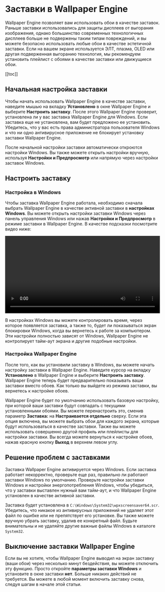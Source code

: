 # Заставки в Wallpaper Engine

Wallpaper Engine позволяет вам использовать обои в качестве заставок. Раньше заставки использовались для защиты дисплеев от выгорания изображения, однако большинство современных технологичных дисплеев больше не подвержены таким типам повреждений, и вы можете безопасно использовать любые обои в качестве эстетичной заставки. Если на вашем экране используется ЭЛТ, плазма, OLED или другая подверженная выгоранию технология, мы рекомендуем установить плейлист с обоями в качестве заставки или движущиеся обои.

[[toc]]

## Начальная настройка заставки

Чтобы начать использовать Wallpaper Engine в качестве заставки, наведите мышью на вкладку **Установлено** в окне Wallpaper Engine и выберите **Настроить заставку**. После этого Wallpaper Engine проверит, установлена ли у вас заставка Wallpaper Engine для Windows. Если заставка еще не установлена, вам будет предложено ее установить. Убедитесь, что у вас есть права администратора пользователя Windows и что ни одно антивирусное приложение не блокирует установку заставки Wallpaper Engine.

После начальной настройки заставки автоматически откроются настройки Windows. Вы также можете открыть настройки вручную, используя **Настройки и Предпросмотр** или напрямую через настройки заставок Windows.

## Настроить заставку

### Настройка в Windows

Чтобы заставка Wallpaper Engine работала, необходимо сначала выбрать Wallpaper Engine в качестве активной заставки в **настройках Windows**. Вы можете открыть настройки заставки Windows через панель управления Windows или нажав **Настройки и Предпросмотр** в режиме заставки в Wallpaper Engine. В качестве подсказки посмотрите видео ниже:

<video width="100%" controls autoplay loop>
  <source src="/videos/screensaver_setup.mp4" type="video/mp4">
  Ваш браузер не поддерживает воспроизведение видео.
</video>

В настройках Windows вы можете контролировать время, через которое появляется заставка, а также то, будет ли показываться экран блокировки Windows, когда вы вернетесь к работе за компьютером. Эти настройки полностью зависят от Windows, Wallpaper Engine не контролирует тайм-аут экрана и другие подобные настройки.

### Настройка Wallpaper Engine

После того, как вы установили заставку в Windows, вы можете начать настройку заставки в Wallpaper Engine. Наведите курсор на вкладку **Установлено** в Wallpaper Engine и выберите **Настроить заставку**. Wallpaper Engine теперь будет предварительно показывать ваши заставки вместо обоев. Как только вы выйдете из режима заставки, вы вернетесь к настройке обоев.

Wallpaper Engine будет по умолчанию использовать базовую настройку, при которой ваши заставки будут совпадать с текущими установленными обоями. Вы можете перенастроить это, сменив параметр **Заставка:** на **Настраивается отдельно** сверху. Если эта опция включена, вы можете выбрать обои для каждого экрана, которые будут использоваться в качестве заставки. Также вы можете использовать совершенно другой профиль или плейлисты для настройки заставки. Вы всегда можете вернуться к настройке обоев, нажав красную кнопку **Выход** в верхнем левом углу.

## Решение проблем с заставками

Заставка Wallpaper Engine активируется через Windows. Если заставка работает некорректно, проверьте еще раз, правильно ли работают заставки Windows по умолчанию. Проверьте настройки заставки Windows и настройки энергопотребления Windows, чтобы убедиться, что у заставки выставлен нужный вам тайм-аут, и что Wallpaper Engine установлен в качестве активной заставки.

Заставка будет установлена в `C:\Windows\System32\wpxscreensaver64.scr`. Убедитесь, что никакое из антивирусных приложений не удаляет этот файл по ошибке или не препятствует его установке. Вы также можете вручную убрать заставку, удалив ее конкретный файл. Будьте внимательны и не удаляйте другие важные файлы Windows в каталоге `System32`.

## Выключение заставки Wallpaper Engine

Если вы не хотите, чтобы Wallpaper Engine выводил на экран заставку (ваши обои) через несколько минут бездействия, вы можете отключить эту функцию. Просто откройте **параметры заставки Windows** и установите в окне заставки **нет**. Больше никаких действий не требуется. Вы можете в любой момент включить заставку снова, следуя шагам в начале этой статьи.